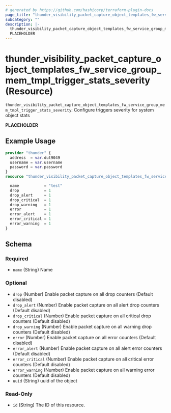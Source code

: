 ```yaml
---
# generated by https://github.com/hashicorp/terraform-plugin-docs
page_title: "thunder_visibility_packet_capture_object_templates_fw_service_group_mem_tmpl_trigger_stats_severity Resource - terraform-provider-thunder"
subcategory: ""
description: |-
  thunder_visibility_packet_capture_object_templates_fw_service_group_mem_tmpl_trigger_stats_severity: Configure triggers severity for system object stats
  PLACEHOLDER
---
```


# thunder_visibility_packet_capture_object_templates_fw_service_group_mem_tmpl_trigger_stats_severity (Resource)

`thunder_visibility_packet_capture_object_templates_fw_service_group_mem_tmpl_trigger_stats_severity`: Configure triggers severity for system object stats

__PLACEHOLDER__

## Example Usage

```terraform
provider "thunder" {
  address  = var.dut9049
  username = var.username
  password = var.password
}
resource "thunder_visibility_packet_capture_object_templates_fw_service_group_mem_tmpl_trigger_stats_severity" "thunder_visibility_packet_capture_object_templates_fw_service_group_mem_tmpl_trigger_stats_severity" {

  name           = "test"
  drop           = 1
  drop_alert     = 1
  drop_critical  = 1
  drop_warning   = 1
  error          = 1
  error_alert    = 1
  error_critical = 1
  error_warning  = 1
}
```

<!-- schema generated by tfplugindocs -->
## Schema

### Required

- `name` (String) Name

### Optional

- `drop` (Number) Enable packet capture on all drop counters (Default disabled)
- `drop_alert` (Number) Enable packet capture on all alert drop counters (Default disabled)
- `drop_critical` (Number) Enable packet capture on all critical drop counters (Default disabled)
- `drop_warning` (Number) Enable packet capture on all warning drop counters (Default disabled)
- `error` (Number) Enable packet capture on all error counters (Default disabled)
- `error_alert` (Number) Enable packet capture on all alert error counters (Default disabled)
- `error_critical` (Number) Enable packet capture on all critical error counters (Default disabled)
- `error_warning` (Number) Enable packet capture on all warning error counters (Default disabled)
- `uuid` (String) uuid of the object

### Read-Only

- `id` (String) The ID of this resource.


